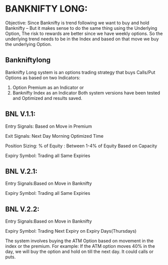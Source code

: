 # BANKNIFTY LONG:
Objective:  Since Banknifty is trend following we want to buy and hold Banknifty – But it makes sense to do the same thing using the Underlying Option, The risk to rewards are better since we have weekly options. So the underlying trend needs to be in the Index and based on that move we buy the underlying Option. 

## Bankniftylong
Banknifty Long system is an options trading strategy that buys Calls/Put Options as based on two Indicators:
1.	Option Premium as an Indicator or
2.	Banknifty Index as an Indicator
Both system versions have been tested and Optimized and results saved.

## BNL V.1.1:
Entry Signals: Based on Move in Premium

Exit Signals: Next Day Morning Optimized Time

Position Sizing: % of Equity : Between 1-4% of Equity Based on Capacity

Expiry Symbol: Trading all Same Expiries

## BNL V.2.1:
Entry Signals:Based on Move in Banknifty

Expiry Symbol: Trading all Same Expiries

## BNL V.2.2:
Entry Signals:Based on Move in Banknifty

Expiry Symbol: Trading Next Expiry on Expiry Days(Thursdays)

The system involves buying the ATM Option based on movement in the index or the premium. For example: If the ATM option moves 40% in the day, we will buy the option and hold on till the next day. It could calls or puts.
